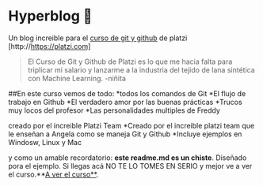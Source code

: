 # Hyperblog 💚
Un blog increible para el  [curso de git y github](http://https://platzi.com/cursos/git-github/ "curso de git y github") de platzi [http://https://platzi.com]
>El Curso de Git y Github de Platzi es lo que me hacia falta para triplicar mi salario y lanzarme a la industria del tejido de lana sintética con Machine Learning.
>-niñita

##En este curso vemos de todo:
*todos los comandos de Git
*El flujo de trabajo en Github
*El verdadero amor por las buenas prácticas
*Trucos muy locos del profesor
*Las personalidades multiples de Freddy

creado por el increible Platzi Team
*Creado por el increible platzi team que le enseñan a Angela como se maneja Git y Github 
*Incluye ejemplos en Windosw, Linux y Mac 

y como un amable recordatorio: **este readme.md es un chiste**. Diseñado pora el ejemplo. Si llegas acá NO TE LO TOMES EN SERIO y mejor ve a ver el curso.**[A ver el curso**](http://https://platzi.com/cursos/git-github/ "A ver el curso").
